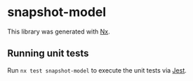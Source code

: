 # snapshot-model

This library was generated with [Nx](https://nx.dev).

## Running unit tests

Run `nx test snapshot-model` to execute the unit tests via [Jest](https://jestjs.io).
